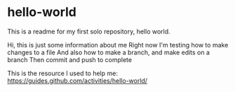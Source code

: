 # hello-world
This is a readme for my first solo repository, hello world.

Hi, this is just some information about me
Right now I'm testing how to make changes to a file
And also how to make a branch, and make edits on a branch
Then commit and push to complete

This is the resource I used to help me:
https://guides.github.com/activities/hello-world/
